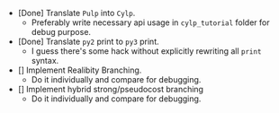- [Done] Translate `Pulp` into `Cylp`.
  - Preferably write necessary api usage in `cylp_tutorial` folder for debug purpose.
- [Done] Translate `py2` print to `py3` print.
  - I guess there's some hack without explicitly rewriting all `print` syntax.
- [] Implement Realibity Branching.
  - Do it individually and compare for debugging.
- [] Implement hybrid strong/pseudocost branching
  - Do it individually and compare for debugging.	 